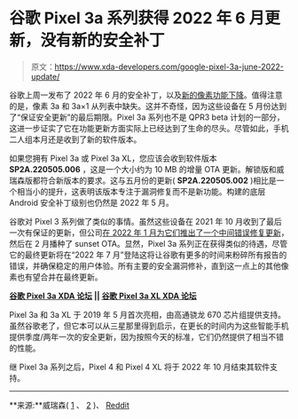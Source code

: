 # 谷歌 Pixel 3a 系列获得 2022 年 6 月更新，没有新的安全补丁

> 原文：<https://www.xda-developers.com/google-pixel-3a-june-2022-update/>

谷歌上周一发布了 2022 年 6 月的安全补丁，以及[新的像素功能下降](https://www.xda-developers.com/pixel-feature-drop-june-2022/)。值得注意的是，像素 3a 和 3a×1 从列表中缺失。这并不奇怪，因为这些设备在 5 月份达到了“保证安全更新”的最后期限。Pixel 3a 系列也不是 QPR3 beta 计划的一部分，这进一步证实了它在功能更新方面实际上已经达到了生命的尽头。尽管如此，手机二人组本月还是收到了新的软件版本。

如果您拥有 Pixel 3a 或 Pixel 3a XL，您应该会收到软件版本 **SP2A.220505.006** ，这是一个大小约为 10 MB 的增量 OTA 更新。解锁版和威瑞森版都符合新版本的要求。这与五月份的更新( **SP2A.220505.002** )相比是一个相当小的提升，这表明该版本专注于漏洞修复而不是新功能。构建的底层 Android 安全补丁级别也仍然是 2022 年 5 月。

谷歌对 Pixel 3 系列做了类似的事情。虽然这些设备在 2021 年 10 月收到了最后一次有保证的更新，但公司[在 2022 年 1 月为它们推出了一个中间错误修复更新](https://www.xda-developers.com/google-pixel-3-update-emergency-calling-bug-fix/)，然后在 2 月播种了 sunset OTA。显然，Pixel 3a 系列正在获得类似的待遇，尽管它的最终更新将在“2022 年 7 月”登陆这将让谷歌有更多的时间来粉碎所有报告的错误，并确保稳定的用户体验。所有主要的安全漏洞修补，直到这一点上的其他像素也有望合并在最终更新。

**[谷歌 Pixel 3a XDA 论坛](https://forum.xda-developers.com/c/google-pixel-3a.8868/) || [谷歌 Pixel 3a XL XDA 论坛](https://forum.xda-developers.com/c/google-pixel-3a-xl.8875/)**

Pixel 3a 和 3a XL 于 2019 年 5 月首次亮相，由高通骁龙 670 芯片组提供支持。虽然谷歌老了，但它本可以从三星那里得到启示，在更长的时间内为这些智能手机提供季度/两年一次的安全更新，因为按照今天的标准，它们仍然提供了相当不错的性能。

继 Pixel 3a 系列之后，Pixel 4 和 Pixel 4 XL 将于 2022 年 10 月结束其软件支持。

* * *

**来源:**威瑞森( [1](https://www.anrdoezrs.net/links/100122946/type/dlg/sid/UUxdaUeUpU41935/https://www.verizon.com/support/google-pixel-3a-update/) 、 [2](https://www.anrdoezrs.net/links/100122946/type/dlg/sid/UUxdaUeUpU41935/https://www.verizon.com/support/google-pixel-3a-xl-update/) )、 [Reddit](https://www.reddit.com/r/GooglePixel/comments/v6h7zd/)